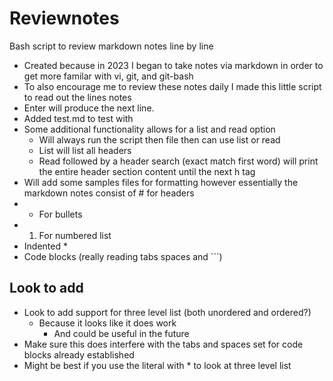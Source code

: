 # Reviewnotes

Bash script to review markdown notes line by line 

* Created because in 2023 I began to take notes via markdown in order to get more familar with vi, git, and git-bash
* To also encourage me to review these notes daily I made this little script to read out the lines notes 
* Enter will produce the next line.
* Added test.md to test with
* Some additional functionality allows for a list and read option
    * Will always run the script then file then can use list or read
    * List will list all headers
    * Read followed by a header search (exact match first word) will print the entire header section content until the next h tag 
* Will add some samples files for formatting however essentially the markdown notes consist of # for headers
* * For bullets 
* 1. For numbered list 
* Indented *
* Code blocks (really reading tabs spaces and \`\`\`)

## Look to add 

* Look to add support for three level list (both unordered and ordered?)
    * Because it looks like it does work
        * And could be useful in the future 
* Make sure this does interfere with the tabs and spaces set for code blocks already established 
* Might be best if you use the literal with * to look at three level list 
